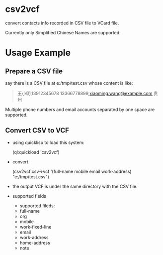 csv2vcf
=======

convert contacts info recorded in CSV file to VCard file.

Currently only Simplified Chinese Names are supported.

Usage Example
=============

Prepare a CSV file
------------------

say there is a CSV file at e:/tmp/test.csv whose content is like:

>王小明,13912345678 13366778899,xiaoming.wang@example.com,贵州

Multiple phone numbers and email accounts separated by one space are supported.

Convert CSV to VCF
------------------

+ using quicklisp to load this system:

    (ql:quickload 'csv2vcf)

+ convert

    (csv2vcf:csv->vcf '(full-name mobile email work-address) "e:/tmp/test.csv")

+ the output VCF is under the same directory with the CSV file.

+ supported fields

    * supported fileds:
    * full-name
    * org
    * mobile
    * work-fixed-line
    * email
    * work-address
    * home-address
    * note
